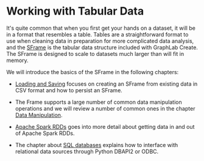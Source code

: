 <script src="../dato/js/recview.js"></script>
# Working with Tabular Data

It's quite common that when you first get your hands on a dataset, it will be
in a format that resembles a table. Tables are a straightforward format to use
when cleaning data in preparation for more complicated data analysis, and the
[SFrame](https://dato.com/products/create/docs/generated/graphlab.SFrame.html)
is the tabular data structure included with GraphLab Create. The SFrame is
designed to scale to datasets much larger than will fit in memory.

We will introduce the basics of the SFrame in the following chapters:

* [Loading and Saving](sframe-intro.md) focuses on creating an SFrame from existing data in CSV format and how to persist an SFrame.

* The Frame supports a large number of common data manipulation operations and we will review a number of common ones in the chapter [Data Manipulation](data-manipulation.md).

* [Apache Spark RDDs](../data_formats_and_sources/spark_integration.md) goes into more detail about getting data in and out of Apache Spark RDDs.

* The chapter about [SQL databases](../data_formats_and_sources/sql_integration.md) explains how to interface with relational data sources through Python DBAPI2 or ODBC.

